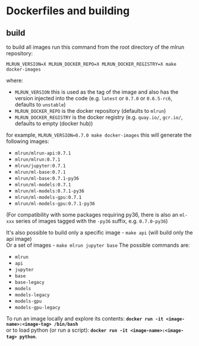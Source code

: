 # Dockerfiles and building

## build
to build all images run this command from the root directory of the mlrun repository:<br>

    MLRUN_VERSION=X MLRUN_DOCKER_REPO=X MLRUN_DOCKER_REGISTRY=X make docker-images

where:<br>
* `MLRUN_VERSION` this is used as the tag of the image and also has the version injected into the code (e.g. `latest` or `0.7.0` or `0.6.5-rc6`, defaults to `unstable`)
* `MLRUN_DOCKER_REPO` is the docker repository (defaults to `mlrun`)
* `MLRUN_DOCKER_REGISTRY` is the docker registry (e.g. `quay.io/`, `gcr.io/`, defaults to empty (docker hub))


for example,
  `MLRUN_VERSION=0.7.0 make docker-images`
this will generate the following images:
  * `mlrun/mlrun-api:0.7.1`
  * `mlrun/mlrun:0.7.1`
  * `mlrun/jupyter:0.7.1`
  * `mlrun/ml-base:0.7.1`
  * `mlrun/ml-base:0.7.1-py36`
  * `mlrun/ml-models:0.7.1`
  * `mlrun/ml-models:0.7.1-py36`
  * `mlrun/ml-models-gpu:0.7.1` 
  * `mlrun/ml-models-gpu:0.7.1-py36`

(For compatibility with some packages requiring py36, there is also an `ml-xxx` series of
images tagged with the `-py36` suffix, e.g. `0.7.0-py36`)

It's also possible to build only a specific image - `make api` (will build only the api image)<br>
Or a set of images - `make mlrun jupyter base`
The possible commands are:
* `mlrun`
* `api`
* `jupyter`
* `base`
* `base-legacy`
* `models`
* `models-legacy`
* `models-gpu`
* `models-gpu-legacy`

To run an image locally and explore its contents:  **`docker run -it <image-name>:<image-tag> /bin/bash`**<br>
or to load python (or run a script): **`docker run -it <image-name>:<image-tag> python`**.  
